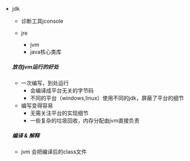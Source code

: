 - jdk

  - 诊断工具jconsole

  - jre

    - jvm
    - java核心类库

    

  ##### 放在jvm运行的好处

  - 一次编写，到处运行
    - 会编译成平台无关的字节码
    - 不同的平台（windows,linux）使用不同的jdk，屏蔽了平台的细节
  - 编写变得容易
    - 无需关注平台的实现细节
    - 一些复杂的垃圾回收，内存分配由jvm直接负责

  

  ##### 编译 & 解释

  - jvm 会把编译后的class文件

  

  

